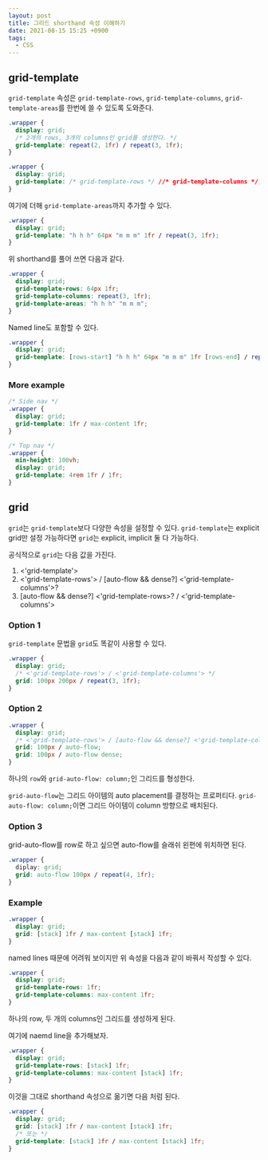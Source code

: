 ```yaml
---
layout: post
title: 그리드 shorthand 속성 이해하기
date: 2021-08-15 15:25 +0900
tags:
  - CSS
---
```


## grid-template

`grid-template` 속성은 `grid-template-rows`, `grid-template-columns`, `grid-template-areas`를 한번에 쓸 수 있도록 도와준다.

```css
.wrapper {
  display: grid;
  /* 2개의 rows, 3개의 columns인 grid를 생성한다. */
  grid-template: repeat(2, 1fr) / repeat(3, 1fr);
}
```

```css
.wrapper {
  display: grid;
  grid-template: /* grid-template-rows */ //* grid-template-columns */;;
}
```

여기에 더해 `grid-template-areas`까지 추가할 수 있다.

```css
.wrapper {
  display: grid;
  grid-template: "h h h" 64px "m m m" 1fr / repeat(3, 1fr);
}
```

위 shorthand를 풀어 쓰면 다음과 같다.

```css
.wrapper {
  display: grid;
  grid-template-rows: 64px 1fr;
  grid-template-columns: repeat(3, 1fr);
  grid-template-areas: "h h h" "m m m";
}
```

Named line도 포함할 수 있다.

```css
.wrapper {
  display: grid;
  grid-template: [rows-start] "h h h" 64px "m m m" 1fr [rows-end] / repeat(3, 1fr);
}
```

### More example

```css
/* Side nav */
.wrapper {
  display: grid;
  grid-template: 1fr / max-content 1fr;
}

/* Top nav */
.wrapper {
  min-height: 100vh;
  display: grid;
  grid-template: 4rem 1fr / 1fr;
}
```

## grid

`grid`는 `grid-template`보다 다양한 속성을 설정할 수 있다. `grid-template`는 explicit grid만 설정 가능하다면 `grid`는 explicit, implicit 둘 다 가능하다.

공식적으로 `grid`는 다음 값을 가진다.

1. <'grid-template'>
2. <'grid-template-rows'> / [auto-flow && dense?] <'grid-template-columns'>?
3. [auto-flow && dense?] <'grid-template-rows>? / <'grid-template-columns'>

### Option 1

`grid-template` 문법을 `grid`도 똑같이 사용할 수 있다.

```css
.wrapper {
  display: grid;
  /* <'grid-template-rows'> / <'grid-template-columns'> */
  grid: 100px 200px / repeat(3, 1fr);
}
```

### Option 2

```css
.wrapper {
  display: grid;
  /* <'grid-template-rows'> / [auto-flow && dense?] <'grid-template-columns'>? */
  grid: 100px / auto-flow;
  grid: 100px / auto-flow dense;
}
```

하나의 `row`와 `grid-auto-flow: column;`인 그리드를 형성한다.

`grid-auto-flow`는 그리드 아이템의 auto placement를 결정하는 프로퍼티다. `grid-auto-flow: column;`이면 그리드 아이템이 column 방향으로 배치된다.

### Option 3

grid-auto-flow를 row로 하고 싶으면 auto-flow를 슬래쉬 왼편에 위치하면 된다.

```css
.wrapper {
  diplay: grid;
  grid: auto-flow 100px / repeat(4, 1fr);
}
```

### Example

```css
.wrapper {
  display: grid;
  grid: [stack] 1fr / max-content [stack] 1fr;
}
```

named lines 때문에 어려워 보이지만 위 속성을 다음과 같이 바꿔서 작성할 수 있다.

```css
.wrapper {
  display: grid;
  grid-template-rows: 1fr;
  grid-template-columns: max-content 1fr;
}
```

하나의 row, 두 개의 columns인 그리드를 생성하게 된다.

여기에 naemd line을 추가해보자.

```css
.wrapper {
  display: grid;
  grid-template-rows: [stack] 1fr;
  grid-template-columns: max-content [stack] 1fr;
}
```

이것을 그대로 shorthand 속성으로 옮기면 다음 처럼 된다.

```css
.wrapper {
  display: grid;
  grid: [stack] 1fr / max-content [stack] 1fr;
  /* 또는 */
  grid-template: [stack] 1fr / max-content [stack] 1fr;
}
```
